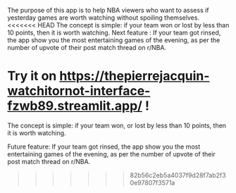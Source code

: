 The purpose of this app is to help NBA viewers who want to assess if yesterday games are worth watching without spoiling themselves.
<<<<<<< HEAD
The concept is simple: if your team won or lost by less than 10 points, then it is worth watching.
Next feature : If your team got rinsed, the app show you the most entertaining games of the evening, as per the number of upvote of their post match thread on r/NBA.

Try it on https://thepierrejacquin-watchitornot-interface-fzwb89.streamlit.app/ !
=======
The concept is simple: if your team won, or lost by less than 10 points, then it is worth watching.

Future feature:
If your team got rinsed, the app show you the most entertaining games of the evening, as per the number of upvote of their post match thread on r/NBA.
>>>>>>> 82b56c2eb5a4037f9d28f7ab2f30e97807f3571a
